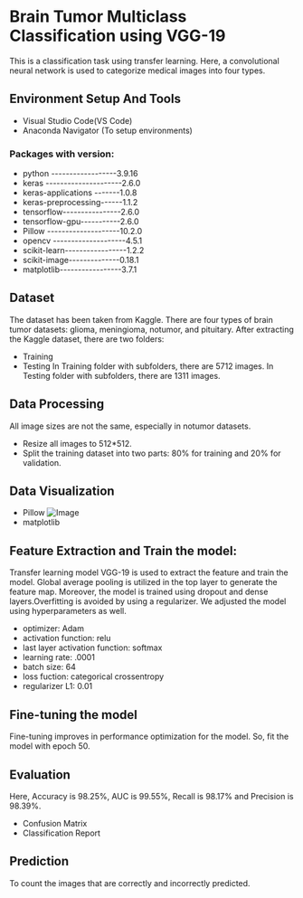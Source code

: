 
# Brain Tumor Multiclass Classification using VGG-19

This is a classification task using transfer learning. Here, a convolutional neural network is used to categorize medical images into four types.


##  Environment Setup And Tools
* Visual Studio Code(VS Code)
* Anaconda Navigator (To setup environments)

### Packages with version:
* python ------------------3.9.16
* keras ---------------------2.6.0
* keras-applications -------1.0.8
* keras-preprocessing------1.1.2
* tensorflow----------------2.6.0
* tensorflow-gpu-----------2.6.0
* Pillow --------------------10.2.0
* opencv --------------------4.5.1
* scikit-learn-----------------1.2.2
* scikit-image--------------0.18.1
* matplotlib-----------------3.7.1

## Dataset
The dataset has been taken from Kaggle. There are four types of brain tumor datasets: glioma, meningioma, notumor, and pituitary. After extracting the Kaggle dataset, there are two folders:
* Training
* Testing
In Training folder with subfolders, there are 5712 images.
In Testing folder with subfolders, there are 1311 images.

## Data Processing
All image sizes are not the same,  especially in notumor datasets.
* Resize all images to 512*512.
* Split the training dataset into two parts: 
     80% for training and 20% for validation.
## Data Visualization
* Pillow
![Image](images/example.png)
* matplotlib
##  Feature Extraction and Train the model:
Transfer learning model VGG-19 is used to extract the feature and train the model. Global average pooling is utilized in the top layer to generate the feature map. Moreover, the model is trained using dropout and dense layers.Overfitting is avoided by using a regularizer. We adjusted the model using hyperparameters as well.
* optimizer: Adam
* activation function: relu
* last layer activation function: softmax 
* learning rate: .0001
* batch size: 64 
* loss fuction: categorical crossentropy
* regularizer L1: 0.01
## Fine-tuning the model
Fine-tuning improves in performance optimization for the model. So, fit the model with epoch 50.
## Evaluation
Here, Accuracy is 98.25%, AUC is 99.55%, Recall is 98.17% and Precision is 98.39%.
* Confusion Matrix
* Classification Report
## Prediction
To count the images that are correctly and incorrectly predicted.